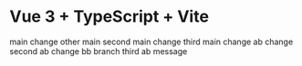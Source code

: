 # Vue 3 + TypeScript + Vite

main change
other main
second main change
third main change
ab change
second ab change
bb branch
third ab message
